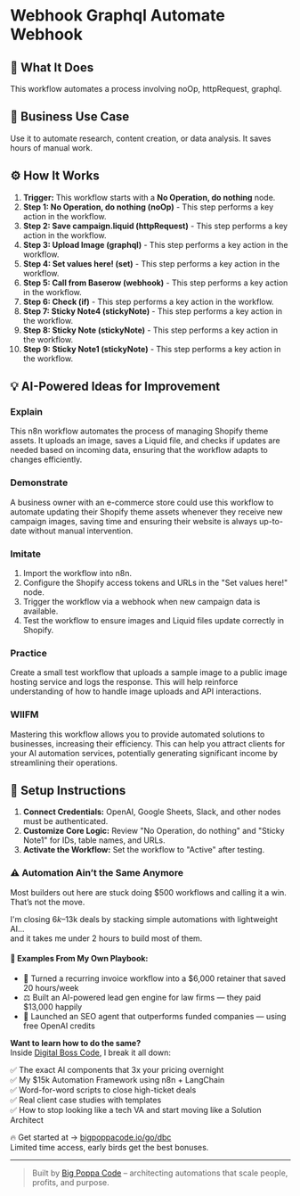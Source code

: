 # Webhook Graphql Automate Webhook

## 🚀 What It Does
This workflow automates a process involving noOp, httpRequest, graphql.

## 💼 Business Use Case
Use it to automate research, content creation, or data analysis. It saves hours of manual work.

## ⚙️ How It Works
1.  **Trigger:** This workflow starts with a **No Operation, do nothing** node.
2. **Step 1: No Operation, do nothing (noOp)** - This step performs a key action in the workflow.
3. **Step 2: Save campaign.liquid (httpRequest)** - This step performs a key action in the workflow.
4. **Step 3: Upload Image (graphql)** - This step performs a key action in the workflow.
5. **Step 4: Set values here! (set)** - This step performs a key action in the workflow.
6. **Step 5: Call from Baserow (webhook)** - This step performs a key action in the workflow.
7. **Step 6: Check (if)** - This step performs a key action in the workflow.
8. **Step 7: Sticky Note4 (stickyNote)** - This step performs a key action in the workflow.
9. **Step 8: Sticky Note (stickyNote)** - This step performs a key action in the workflow.
10. **Step 9: Sticky Note1 (stickyNote)** - This step performs a key action in the workflow.

## 💡 AI-Powered Ideas for Improvement
### Explain
This n8n workflow automates the process of managing Shopify theme assets. It uploads an image, saves a Liquid file, and checks if updates are needed based on incoming data, ensuring that the workflow adapts to changes efficiently.

### Demonstrate
A business owner with an e-commerce store could use this workflow to automate updating their Shopify theme assets whenever they receive new campaign images, saving time and ensuring their website is always up-to-date without manual intervention.

### Imitate
1. Import the workflow into n8n.
2. Configure the Shopify access tokens and URLs in the "Set values here!" node.
3. Trigger the workflow via a webhook when new campaign data is available.
4. Test the workflow to ensure images and Liquid files update correctly in Shopify.

### Practice
Create a small test workflow that uploads a sample image to a public image hosting service and logs the response. This will help reinforce understanding of how to handle image uploads and API interactions.

### WIIFM
Mastering this workflow allows you to provide automated solutions to businesses, increasing their efficiency. This can help you attract clients for your AI automation services, potentially generating significant income by streamlining their operations.

## 🔧 Setup Instructions
1. **Connect Credentials:** OpenAI, Google Sheets, Slack, and other nodes must be authenticated.
2. **Customize Core Logic:** Review "No Operation, do nothing" and "Sticky Note1" for IDs, table names, and URLs.
3. **Activate the Workflow:** Set the workflow to "Active" after testing.

### ⚠️ Automation Ain’t the Same Anymore

Most builders out here are stuck doing $500 workflows and calling it a win.  
That’s not the move.  

I'm closing $6k–$13k deals by stacking simple automations with lightweight AI...  
and it takes me under 2 hours to build most of them.

#### 🧠 Examples From My Own Playbook:
- 🔁 Turned a recurring invoice workflow into a $6,000 retainer that saved 20 hours/week  
- ⚖️ Built an AI-powered lead gen engine for law firms — they paid $13,000 happily  
- 🚀 Launched an SEO agent that outperforms funded companies — using free OpenAI credits  

**Want to learn how to do the same?**  
Inside [Digital Boss Code](https://bigpoppacode.io/go/dbc), I break it all down:

✅ The exact AI components that 3x your pricing overnight  
✅ My $15k Automation Framework using n8n + LangChain  
✅ Word-for-word scripts to close high-ticket deals  
✅ Real client case studies with templates  
✅ How to stop looking like a tech VA and start moving like a Solution Architect  

🔥 Get started at → [bigpoppacode.io/go/dbc](https://bigpoppacode.io/go/dbc)  
Limited time access, early birds get the best bonuses.

---
> Built by [Big Poppa Code](https://bigpoppacode.io) – architecting automations that scale people, profits, and purpose.
